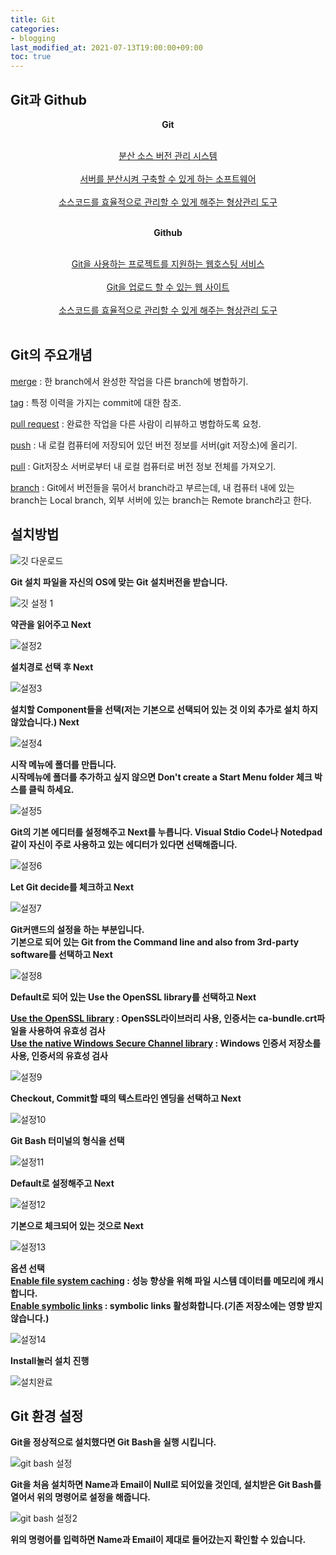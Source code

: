 ```yaml
---
title: Git
categories:
- blogging
last_modified_at: 2021-07-13T19:00:00+09:00
toc: true
---
```


## Git과 Github

__<center> Git </center><br>__
<center> <u>분산 소스 버전 관리 시스템</u> </center><br>
<center> <u>서버를 분산시켜 구축할 수 있게 하는 소프트웨어</u> </center><br>
<center> <u>소스코드를 효율적으로 관리할 수 있게 해주는 형상관리 도구</u> </center><br>

__<center> Github </center><br>__
<center> <u>Git을 사용하는 프로젝트를 지원하는 웹호스팅 서비스</u> </center><br>
<center> <u>Git을 업로드 할 수 있는 웹 사이트</u> </center><br>
<center> <u>소스코드를 효율적으로 관리할 수 있게 해주는 형상관리 도구</u> </center><br>

## Git의 주요개념
<u>merge</u> : 한 branch에서 완성한 작업을 다른 branch에 병합하기.

<u>tag</u> : 특정 이력을 가지는 commit에 대한 참조.

<u>pull request</u> : 완료한 작업을 다른 사람이 리뷰하고 병합하도록 요청.

<u>push</u> : 내 로컬 컴퓨터에 저장되어 있던 버전 정보를 서버(git 저장소)에 올리기.

<u>pull</u> : Git저장소 서버로부터 내 로컬 컴퓨터로 버전 정보 전체를 가져오기.

<u>branch</u> : Git에서 버전들을 묶어서 branch라고 부르는데, 내 컴퓨터 내에 있는 branch는 Local branch, 외부 서버에 있는 branch는 Remote branch라고 한다.

## 설치방법

 ![깃 다운로드](https://user-images.githubusercontent.com/58400107/126449409-7786dc5c-fc56-4a88-8680-292d12a9dad3.PNG)

__Git 설치 파일을 자신의 OS에 맞는 Git 설치버전을 받습니다.__

![깃 설정 1](https://user-images.githubusercontent.com/58400107/126450101-1941829c-0935-418b-86a7-19e725f2cdfb.PNG)

__약관을 읽어주고 Next__

![설정2](https://user-images.githubusercontent.com/58400107/126450160-eb5b06b5-0efa-47f9-ba5d-a198b5ffc1a4.PNG)


__설치경로 선택 후 Next__

![설정3](https://user-images.githubusercontent.com/58400107/126450211-920caf53-0bb6-40d7-9169-2e6b7587509f.PNG)


__설치할 Component들을 선택(저는 기본으로 선택되어 있는 것 이외 추가로 설치 하지 않았습니다.) Next__


![설정4](https://user-images.githubusercontent.com/58400107/126450255-a8a5d9f4-d309-4ab8-95f4-202af4f8f334.PNG)


__시작 메뉴에 폴더를 만듭니다.<br>__
__시작메뉴에 폴더를 추가하고 싶지 않으면 Don't create a Start Menu folder 체크 박스를 클릭 하세요.__


![설정5](https://user-images.githubusercontent.com/58400107/126450300-eeaba97d-441f-4fd0-8849-3dafe6cd79a4.PNG)


__Git의 기본 에디터를 설정해주고 Next를 누릅니다. Visual Stdio Code나 Notedpad같이 자신이 주로 사용하고 있는 에디터가 있다면 선택해줍니다.__


![설정6](https://user-images.githubusercontent.com/58400107/126450327-e7e61b74-2570-4a92-a0b3-9914b22e7d37.PNG)



 __Let Git decide를 체크하고 Next__


![설정7](https://user-images.githubusercontent.com/58400107/126450377-eae7368c-d4fb-4ee5-84ae-a7dfbd88c182.PNG)


 __Git커맨드의 설정을 하는 부분입니다.<br>__ 
 __기본으로 되어 있는 Git from the Command line and also from 3rd-party software를 선택하고 Next__


![설정8](https://user-images.githubusercontent.com/58400107/126450413-8c919689-05ed-4741-95c6-e691d43d5d6e.PNG)


__Default로 되어 있는 Use the OpenSSL library를 선택하고 Next<br>__


__<u>Use the OpenSSL library</u> :  OpenSSL라이브러리 사용, 인증서는 ca-bundle.crt파일을 사용하여 유효성 검사 <br>__
__<u>Use the native Windows Secure Channel library</u> : Windows 인증서 저장소를 사용, 인증서의 유효성 검사<br>__


![설정9](https://user-images.githubusercontent.com/58400107/126450499-e0672a7f-42fd-487b-b3c9-ffd33396c09c.PNG)


__Checkout, Commit할 때의 텍스트라인 엔딩을 선택하고 Next__


![설정10](https://user-images.githubusercontent.com/58400107/126450527-6b523dff-72ab-4d39-bf81-564c9f73bc86.PNG)


__Git Bash 터미널의 형식을 선택__


![설정11](https://user-images.githubusercontent.com/58400107/126450574-295a67e2-042b-4935-bcc0-ed5400082458.PNG)



__Default로 설정해주고 Next__


![설정12](https://user-images.githubusercontent.com/58400107/126450611-09255eb8-06d5-4896-9b5e-a669e66bbeca.PNG)



__기본으로 체크되어 있는 것으로 Next__


![설정13](https://user-images.githubusercontent.com/58400107/126450653-a8b3e8e9-6048-42ae-904d-123dc890abc1.PNG)



__옵션 선택<br>__
__<u>Enable file system caching</u> : 성능 향상을 위해 파일 시스템 데이터를 메모리에 캐시합니다.<br>__
__<u>Enable symbolic links</u> : symbolic links 활성화합니다.(기존 저장소에는 영향 받지 않습니다.)<br>__


![설정14](https://user-images.githubusercontent.com/58400107/126450694-2365e4e4-095d-4d97-b373-9315b6250312.PNG)



__Install눌러 설치 진행__



![설치완료](https://user-images.githubusercontent.com/58400107/126450771-0f5a4273-06bb-431c-9836-01b9e229e098.PNG)




## Git 환경 설정


__Git을 정상적으로 설치했다면 Git Bash을 실행 시킵니다.__

![git bash 설정](https://user-images.githubusercontent.com/58400107/126452434-2ab5bab4-a803-4dce-a37d-d8f5756605d7.PNG)


__Git을 처음 설치하면 Name과 Email이 Null로 되어있을 것인데, 설치받은 Git Bash를 열어서 위의 명령어로 설정을 해줍니다.__


![git bash 설정2](https://user-images.githubusercontent.com/58400107/126452476-33c4d37a-42f2-4a6e-87f2-f8e4c4e11390.PNG)


__위의 명령어를 입력하면 Name과 Email이 제대로 들어갔는지 확인할 수 있습니다.__